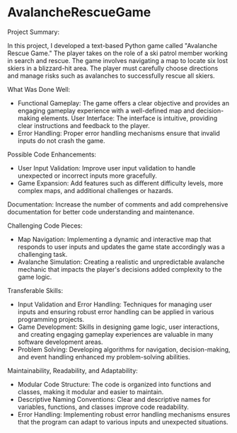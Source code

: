 # AvalancheRescueGame

Project Summary:

In this project, I developed a text-based Python game called "Avalanche Rescue Game." The player takes on the role of a ski patrol member working in search and rescue. The game involves navigating a map to locate six lost skiers in a blizzard-hit area. The player must carefully choose directions and manage risks such as avalanches to successfully rescue all skiers.

What Was Done Well:

- Functional Gameplay: The game offers a clear objective and provides an engaging gameplay experience with a well-defined map and decision-making elements.
User Interface: The interface is intuitive, providing clear instructions and feedback to the player.
- Error Handling: Proper error handling mechanisms ensure that invalid inputs do not crash the game.

Possible Code Enhancements:

- User Input Validation: Improve user input validation to handle unexpected or incorrect inputs more gracefully.
- Game Expansion: Add features such as different difficulty levels, more complex maps, and additional challenges or hazards.

Documentation: Increase the number of comments and add comprehensive documentation for better code understanding and maintenance.

Challenging Code Pieces:

- Map Navigation: Implementing a dynamic and interactive map that responds to user inputs and updates the game state accordingly was a challenging task.
- Avalanche Simulation: Creating a realistic and unpredictable avalanche mechanic that impacts the player's decisions added complexity to the game logic.

Transferable Skills:

- Input Validation and Error Handling: Techniques for managing user inputs and ensuring robust error handling can be applied in various programming projects.
- Game Development: Skills in designing game logic, user interactions, and creating engaging gameplay experiences are valuable in many software development areas.
- Problem Solving: Developing algorithms for navigation, decision-making, and event handling enhanced my problem-solving abilities.

Maintainability, Readability, and Adaptability:
- Modular Code Structure: The code is organized into functions and classes, making it modular and easier to maintain.
- Descriptive Naming Conventions: Clear and descriptive names for variables, functions, and classes improve code readability.
- Error Handling: Implementing robust error handling mechanisms ensures that the program can adapt to various inputs and unexpected situations.
